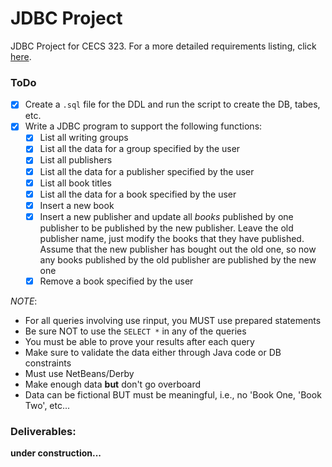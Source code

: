 # JDBC Project

JDBC Project for CECS 323. For a more detailed requirements listing, click [here](http://web.csulb.edu/~dbrown/CECS323/Projects/JDBC/CECS%20323%20Project%20JDBC%20Project.pdf).


### ToDo
- [x] Create a `.sql` file for the DDL and run the script to create the DB, tabes, etc.
- [x] Write a JDBC program to support the following functions:
    - [x] List all writing groups
    - [x] List all the data for a group specified by the user
    - [x] List all publishers
    - [x] List all the data for a publisher specified by the user
    - [x] List all book titles
    - [x] List all the data for a book specified by the user
    - [x] Insert a new book
    - [x] Insert a new publisher and update all *books* published by one publisher to be published by the new publisher. Leave the old publisher name, just modify the books that they have published. Assume that the new publisher has bought out the old one, so now any books published by the old publisher are published by the new one
    - [x] Remove a book specified by the user

*NOTE*:
- For all queries involving use rinput, you MUST use prepared statements
- Be sure NOT to use the `SELECT *` in any of the queries
- You must be able to prove your results after each query
- Make sure to validate the data either through Java code or DB constraints
- Must use NetBeans/Derby
- Make enough data **but** don't go overboard
- Data can be fictional BUT must be meaningful, i.e., no 'Book One, 'Book Two', etc...


### Deliverables:
**under construction...**
